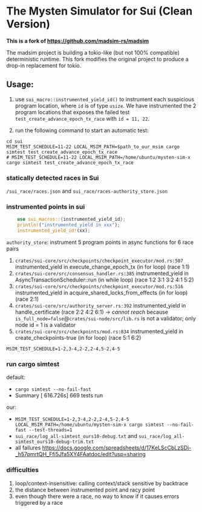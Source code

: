# The Mysten Simulator for Sui (Clean Version)

**This is a fork of https://github.com/madsim-rs/madsim**

The madsim project is building a tokio-like (but not 100% compatible) deterministic runtime.
This fork modifies the original project to produce a drop-in replacement for tokio.

## Usage:

1. use `sui_macro::instrumented_yield_id()` to instrument each suspicious program location, where `id` is of type `usize`. 
We have instrumented the 2 program locations that exposes the failed test `test_create_advance_epoch_tx_race` with `id = 11, 22`.

2. run the following command to start an automatic test:
```shell
cd sui 
MSIM_TEST_SCHEDULE=11-22 LOCAL_MSIM_PATH=$path_to_our_msim cargo simtest test_create_advance_epoch_tx_race 
# MSIM_TEST_SCHEDULE=11-22 LOCAL_MSIM_PATH=/home/ubuntu/mysten-sim-x cargo simtest test_create_advance_epoch_tx_race 
```


### statically detected races in Sui

`/sui_race/races.json` and `sui_race/races-authority_store.json`

### instrumented points in sui 

```rust
    use sui_macros::{instrumented_yield_id};
    println!("instrumented_yield in xxx");
    instrumented_yield_id!(xx);
```

`authority_store`: instrument 5 program points in async functions for 6 race pairs
1. `crates/sui-core/src/checkpoints/checkpoint_executor/mod.rs:507` instrumented_yield in execute_change_epoch_tx (in for loop) (race 1:1) 
2. `crates/sui-core/src/consensus_handler.rs:385` instrumented_yield in AsyncTransactionScheduler::run (in while loop) (race 1:2 3:1 3:2 4:1 5:2)
3. `crates/sui-core/src/checkpoints/checkpoint_executor/mod.rs:516` instrumented_yield in acquire_shared_locks_from_effects (in for loop) (race 2:1)
4. `crates/sui-core/src/authority_server.rs:392` instrumented_yield in handle_certificate (race 2:2 4:2 6:1) -> *cannot reach* because `is_full_node=false`@`crates/sui-node/src/lib.rs` is not a validator; only node id = 1 is a validator
5. `crates/sui-core/src/checkpoints/mod.rs:834` instrumented_yield in create_checkpoints-true (in for loop) (race 5:1 6:2)

`MSIM_TEST_SCHEDULE=1-2,3-4,2-2,2-4,5-2,4-5` 

### run cargo simtest

default: 
- `cargo simtest --no-fail-fast`
- Summary [ 616.726s] 669 tests run

our: 
- `MSIM_TEST_SCHEDULE=1-2,3-4,2-2,2-4,5-2,4-5 LOCAL_MSIM_PATH=/home/ubuntu/mysten-sim-x cargo simtest --no-fail-fast --test-threads=1`
- `sui_race/log_all-simtest_ours10-debug.txt` and `sui_race/log_all-simtest_ours10-debug-trim.txt`
- all failures https://docs.google.com/spreadsheets/d/17KeLScCbLzSDi-_h57pmrtQH_Ffi5Jfa5XY4FAatdoc/edit?usp=sharing


### difficulties
1. loop/context-insensitive: calling context/stack sensitive by backtrace 
2. the distance between instrumented point and racy point
3. even though there were a race, no way to know if it causes errors triggered by a race

